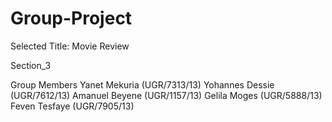 # Group-Project
Selected Title: Movie Review

Section_3 

Group Members
Yanet Mekuria (UGR/7313/13)
Yohannes Dessie (UGR/7612/13)
Amanuel Beyene (UGR/1157/13)
Gelila Moges (UGR/5888/13)
Feven Tesfaye (UGR/7905/13)
